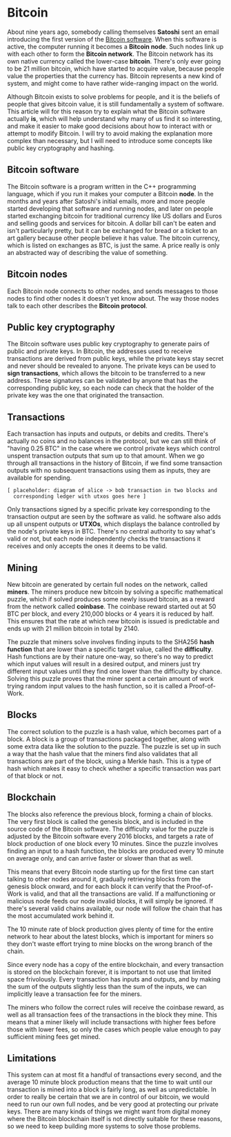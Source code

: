 # Bitcoin

About nine years ago, somebody calling themselves
**Satoshi** sent an email introducing
the first version of the
[Bitcoin software](http://www.metzdowd.com/pipermail/cryptography/2009-January/014994.html).
When this software is active, the computer running it
becomes a **Bitcoin node**. Such nodes link up with
each other to form the **Bitcoin network**. The Bitcoin
network has its own native currency called the
lower-case **bitcoin**. There's only ever going to be
21 million bitcoin, which have started to acquire value, because people
value the properties that the currency has. Bitcoin represents a new
kind of system, and might come to have rather wide-ranging impact on
the world.

Although Bitcoin exists to solve problems for people, and it is the
beliefs of people that gives bitcoin value, it is still fundamentally
a system of software. This article will for this reason try to explain
what the Bitcoin software actually **is**, which will help understand why
many of us find it so interesting, and make it easier to make good
decisions about how to interact with or attempt to modify Bitcoin.
I will try to avoid making the explanation more complex than necessary,
but I will need to introduce some concepts like public key cryptography
and hashing.

## Bitcoin software

The Bitcoin software is a program written in the C++ programming
language, which if you run it makes your computer a Bitcoin
**node**. In the months and years after Satoshi's initial emails,
more and more people started developing that software and running
nodes, and later on people started exchanging bitcoin for traditional
currency like US dollars and Euros and selling goods and services for
bitcoin. A dollar bill can't be eaten and isn't particularly pretty,
but it can be exchanged for bread or a ticket to an art gallery because
other people believe it has value. The bitcoin currency, which is
listed on exchanges as BTC, is just the same. A price really is only an
abstracted way of describing the value of something.

## Bitcoin nodes

Each Bitcoin node connects to other nodes, and sends messages to those
nodes to find other nodes it doesn't yet know about. The way those nodes
talk to each other describes the **Bitcoin protocol**.

## Public key cryptography

The Bitcoin software uses public key cryptography to generate pairs of
public and private keys. In Bitcoin, the addresses used to receive
transactions are derived from public keys, while the private keys stay
secret and never should be revealed to anyone. The private keys can be
used to **sign transactions**, which allows the bitcoin to be transferred
to a new address. These signatures can be validated by anyone that has
the corresponding public key, so each node can check that the holder
of the private key was the one that originated the transaction.

## Transactions

Each transaction has inputs and outputs, or debits and credits. There's
actually no coins and no balances in the protocol, but we can
still think of "having 0.25 BTC" in the case where we control private
keys which control unspent transaction outputs that sum up to that
amount. When we go through all transactions in the history of Bitcoin,
if we find some transaction outputs with no subsequent transactions
using them as inputs, they are available for spending.

```
[ placeholder: diagram of alice -> bob transaction in two blocks and
  corresponding ledger with utxos goes here ]
```

Only transactions signed by a specific private key corresponding
to the transaction output are seen by the software as valid.
he software also adds up all unspent outputs
or **UTXOs**, which displays the balance controlled by the
node's private keys in BTC. There's no central authority to say what's
valid or not, but each node independently checks the transactions it
receives and only accepts the ones it deems to be valid.

## Mining

New bitcoin are generated by certain full nodes on the network,
called **miners**. The miners produce new bitcoin by solving a
specific mathematical puzzle, which if solved produces some newly issued
bitcoin, as a reward from the network called **coinbase**.
The coinbase reward started out at 50 BTC per block, and every
210,000 blocks or 4 years it is reduced by half.
This ensures that the rate at which new bitcoin is issued is predictable and
ends up with 21 million bitcoin in total by 2140.

The puzzle that miners solve involves finding inputs to the SHA256
**hash function** that are lower than a specific target value,
called the **difficulty**. Hash functions
are by their nature one-way, so there's no way to predict which input values
will result in a desired output, and miners just try different input values
until they find one lower than the difficulty by chance. Solving this puzzle
proves that the miner spent a certain amount of work trying random input values
to the hash function, so it is called a Proof-of-Work.

## Blocks

The correct solution to the puzzle is a hash value, which becomes part of a
block. A block is a group of transactions packaged together, along with some
extra data like the solution to the puzzle. The puzzle is set up in such a
way that the hash value that the miners find also validates that all
transactions are part of the block, using a Merkle hash. This is a type
of hash which makes it easy to check whether a specific transaction was
part of that block or not.

## Blockchain

The blocks also reference the previous block, forming a chain of blocks. The
very first block is called the genesis block, and is included in the source
code of the Bitcoin software. The difficulty value for the puzzle is adjusted
by the Bitcoin software every 2016 blocks, and targets a rate of block production
of one block every 10 minutes. Since the puzzle involves finding an input to
a hash function, the blocks are produced every 10 minute on average only, and
can arrive faster or slower than that as well.

This means that every Bitcoin node starting up for the first time can start
talking to other nodes around it, gradually retrieving blocks from the genesis
block onward, and for each block it can verify that the Proof-of-Work is valid,
and that all the transactions are valid. If a malfunctioning or malicious node
feeds our node invalid blocks, it will simply be ignored.
If there's several valid chains available, our node will follow the chain that
has the most accumulated work behind it.

The 10 minute rate of block production gives plenty of time for the entire
network to hear about the latest blocks, which is important for miners so
they don't waste effort trying to mine blocks on the wrong branch of the chain.

Since every node has a copy of the entire blockchain, and every transaction is
stored on the blockchain forever, it is important to not use that limited space
frivolously. Every transaction has inputs and outputs, and by making the sum
of the outputs slightly less than the sum of the inputs, we can implicitly
leave a transaction fee for the miners.

The miners who follow the correct rules will receive the coinbase reward, as
well as all transaction fees of the transactions in the block they mine. This
means that a miner likely will include transactions with higher fees before
those with lower fees, so only the cases which people value enough to pay
sufficient mining fees get mined.

## Limitations

This system can at most fit a handful of transactions every second, and the
average 10 minute block production means that the time to wait until our
transaction is mined into a block is fairly long, as well as unpredictable.
In order to really be certain that we are in control of our bitcoin, we
would need to run our own full nodes, and be very good at protecting our
private keys. There are many kinds of things we might want from digital
money where the Bitcoin blockchain itself is not directly suitable for
these reasons, so we need to keep building more systems to solve those
problems.
